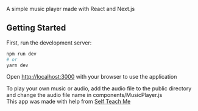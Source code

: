 A simple music player made with React and Next.js

## Getting Started

First, run the development server:

```bash
npm run dev
# or
yarn dev
```

Open [http://localhost:3000](http://localhost:3000) with your browser to use the application

To play your own music or audio, add the audio file to the public directory and change the audio file name in components/MusicPlayer.js  
This app was made with help from [Self Teach Me](https://www.youtube.com/watch?v=sqpg1qzJCGQ)


